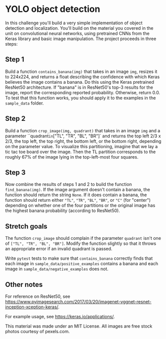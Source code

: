 # YOLO object detection

In this challenge you'll build a very simple implementation of object detection and localization. You'll build on the material you covered in the unit on convolutional neural networks, using pretrained CNNs from the Keras library and basic image manipulation. The project proceeds in three steps:

## Step 1

Build a function `contains_banana(img)` that takes in an image `img`, resizes it to 224x224, and returns a float describing the confidence with which Keras believes the image contains a banana. Do this using the Keras pretrained ResNet50 architecture. If "banana" is in ResNet50's top-3 results for the image, report the corresponding reported probability. Otherwise, return 0.0. To test that this function works, you should apply it to the examples in the `sample_data` folder.


## Step 2

Build a function `crop_image(img, quadrant)` that takes in an image `img` and a parameter ``quadrant` in `["TL", "TR", "BL", "BR"]` and returns the top left 2/3 x 2/3, the top left, the top right, the bottom left, or the bottom right, depending on the parameter value. To visualize this partitioning, imagine that we lay a tic tac toe board over the image. Then the TL partition corresponds to the roughly 67% of the image lying in the top-left-most four squares.

## Step 3

Now combine the results of steps 1 and 2 to build the function `find_banana(img)`. If the image argument doesn't contain a banana, the function should return the string `None`. If it does contain a banana, the function should return either `"TL"`, `"TR"`, `"BL"`, `"BR"`, or `"C"` (for "center") depending on whether one of the four partitions or the original image has the highest banana probability (according to ResNet50).

## Stretch goals

The function `crop_image` should complain if the parameter `quadrant` isn't one of `["TL", "TR", "BL", "BR"]`. Modify the function slightly so that it throws an appropriate error if an invalid quadrant is passed.

Write `pytest` tests to make sure that `contains_banana` correctly finds that each image in `sample_data/positive_examples` contains a banana and each image in `sample_data/negative_examples` does not.

## Other notes

For reference on ResNet50, see https://www.pyimagesearch.com/2017/03/20/imagenet-vggnet-resnet-inception-xception-keras/. 

For example usage, see https://keras.io/applications/.

This material was made under an MIT License. All images are free stock photos courtesy of pexels.com.
